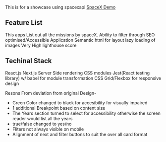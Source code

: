 This is for a showcase using spacexapi
[SpaceX Demo](https://space-xdemo.vercel.app/)

## Feature List
This apps List out all the missions by spaceX.
Ability to filter through
SEO optimised/Accessible Application
Semantic html for layout
lazy loading of images
Very High lighthouse score
## Techinal Stack
React.js
Next.js Server Side rendering
CSS modules
Jest(React testing library) w/ babel for module transformation
CSS Grid/Flexbox for responsive design

Resons From deviation from original Design- 
* Green Color changed to black for accesibility for visually impaired
* 1 additional Breakpoint based on content size
* The Years section turned to select for accessibility otherwise
    the screen reader would list all the years
* true/false changed to yes/no
* Fliters not always visible on mobile
* Alignment of next and filter buttons to suit the over all card    format  


